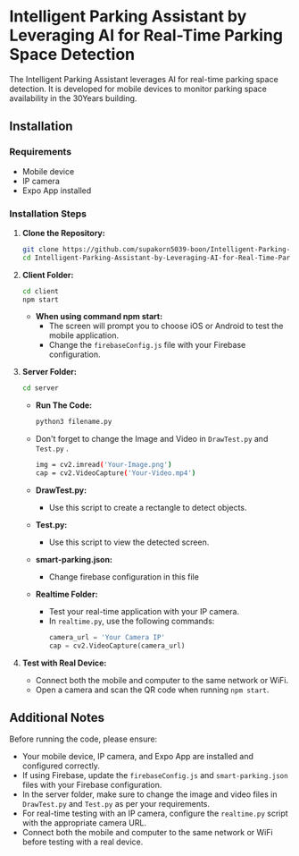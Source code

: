 # Intelligent Parking Assistant by Leveraging AI for Real-Time Parking Space Detection

The Intelligent Parking Assistant leverages AI for real-time parking space detection. It is developed for mobile devices to monitor parking space availability in the 30Years building.

## Installation

### Requirements 
- Mobile device
- IP camera
- Expo App installed

### Installation Steps 

1. **Clone the Repository:**
    ```bash
    git clone https://github.com/supakorn5039-boon/Intelligent-Parking-Assistant-by-Leveraging-AI-for-Real-Time-Parking-Space-Detection
    cd Intelligent-Parking-Assistant-by-Leveraging-AI-for-Real-Time-Parking-Space-Detection
    ```

2. **Client Folder:**
    ```bash
    cd client
    npm start
    ```

    - **When using command npm start:**
        - The screen will prompt you to choose iOS or Android to test the mobile application.
        - Change the `firebaseConfig.js` file with your Firebase configuration.

3. **Server Folder:**
    ```bash
    cd server
    ```
    - **Run The Code:**
        ```bash
        python3 filename.py
        ```

    - Don't forget to change the Image and Video in `DrawTest.py` and `Test.py` .
        ```bash
        img = cv2.imread('Your-Image.png')
        cap = cv2.VideoCapture('Your-Video.mp4')
        ```

    - **DrawTest.py:**
        - Use this script to create a rectangle to detect objects.

    - **Test.py:**
        - Use this script to view the detected screen.

    - **smart-parking.json:**
        - Change firebase configuration in this file

    - **Realtime Folder:**
        - Test your real-time application with your IP camera.
        - In `realtime.py`, use the following commands:
            ```python
            camera_url = 'Your Camera IP'
            cap = cv2.VideoCapture(camera_url)
            ```
        
5. **Test with Real Device:**
    - Connect both the mobile and computer to the same network or WiFi.
    - Open a camera and scan the QR code when running `npm start`.

## Additional Notes

Before running the code, please ensure:

- Your mobile device, IP camera, and Expo App are installed and configured correctly.
- If using Firebase, update the `firebaseConfig.js` and `smart-parking.json` files with your Firebase configuration.
- In the server folder, make sure to change the image and video files in `DrawTest.py` and `Test.py` as per your requirements.
- For real-time testing with an IP camera, configure the `realtime.py` script with the appropriate camera URL.
- Connect both the mobile and computer to the same network or WiFi before testing with a real device.

